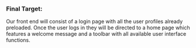 ### Final Target:

Our front end will consist of a login page with all the user profiles already preloaded. Once the user logs in they will be directed to a home page which features a welcome message and a toolbar with all available user interface functions.
